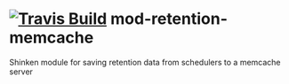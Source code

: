 <a href='https://travis-ci.org/shinken-monitoring/mod-retention-memcache'><img src='https://api.travis-ci.org/shinken-monitoring/mod-retention-memcache.svg?branch=master' alt='Travis Build'></a>
mod-retention-memcache
======================

Shinken module for saving retention data from schedulers to a memcache server
